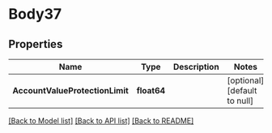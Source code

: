 # Body37

## Properties
Name | Type | Description | Notes
------------ | ------------- | ------------- | -------------
**AccountValueProtectionLimit** | **float64** |  | [optional] [default to null]

[[Back to Model list]](../README.md#documentation-for-models) [[Back to API list]](../README.md#documentation-for-api-endpoints) [[Back to README]](../README.md)

